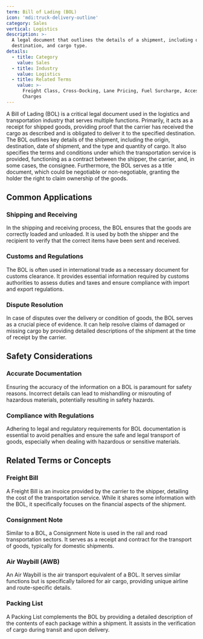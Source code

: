 ```yaml
---
term: Bill of Lading (BOL)
icon: 'mdi:truck-delivery-outline'
category: Sales
vertical: Logistics
description: >-
  A legal document that outlines the details of a shipment, including origin,
  destination, and cargo type.
details:
  - title: Category
    value: Sales
  - title: Industry
    value: Logistics
  - title: Related Terms
    value: >-
      Freight Class, Cross-Docking, Lane Pricing, Fuel Surcharge, Accessorial
      Charges
---
```

A Bill of Lading (BOL) is a critical legal document used in the logistics and transportation industry that serves multiple functions. Primarily, it acts as a receipt for shipped goods, providing proof that the carrier has received the cargo as described and is obligated to deliver it to the specified destination. The BOL outlines key details of the shipment, including the origin, destination, date of shipment, and the type and quantity of cargo. It also specifies the terms and conditions under which the transportation service is provided, functioning as a contract between the shipper, the carrier, and, in some cases, the consignee. Furthermore, the BOL serves as a title document, which could be negotiable or non-negotiable, granting the holder the right to claim ownership of the goods.

## Common Applications

### Shipping and Receiving

In the shipping and receiving process, the BOL ensures that the goods are correctly loaded and unloaded. It is used by both the shipper and the recipient to verify that the correct items have been sent and received.

### Customs and Regulations

The BOL is often used in international trade as a necessary document for customs clearance. It provides essential information required by customs authorities to assess duties and taxes and ensure compliance with import and export regulations.

### Dispute Resolution

In case of disputes over the delivery or condition of goods, the BOL serves as a crucial piece of evidence. It can help resolve claims of damaged or missing cargo by providing detailed descriptions of the shipment at the time of receipt by the carrier.

## Safety Considerations

### Accurate Documentation

Ensuring the accuracy of the information on a BOL is paramount for safety reasons. Incorrect details can lead to mishandling or misrouting of hazardous materials, potentially resulting in safety hazards.

### Compliance with Regulations

Adhering to legal and regulatory requirements for BOL documentation is essential to avoid penalties and ensure the safe and legal transport of goods, especially when dealing with hazardous or sensitive materials.

## Related Terms or Concepts

### Freight Bill

A Freight Bill is an invoice provided by the carrier to the shipper, detailing the cost of the transportation service. While it shares some information with the BOL, it specifically focuses on the financial aspects of the shipment.

### Consignment Note

Similar to a BOL, a Consignment Note is used in the rail and road transportation sectors. It serves as a receipt and contract for the transport of goods, typically for domestic shipments.

### Air Waybill (AWB)

An Air Waybill is the air transport equivalent of a BOL. It serves similar functions but is specifically tailored for air cargo, providing unique airline and route-specific details.

### Packing List

A Packing List complements the BOL by providing a detailed description of the contents of each package within a shipment. It assists in the verification of cargo during transit and upon delivery.
